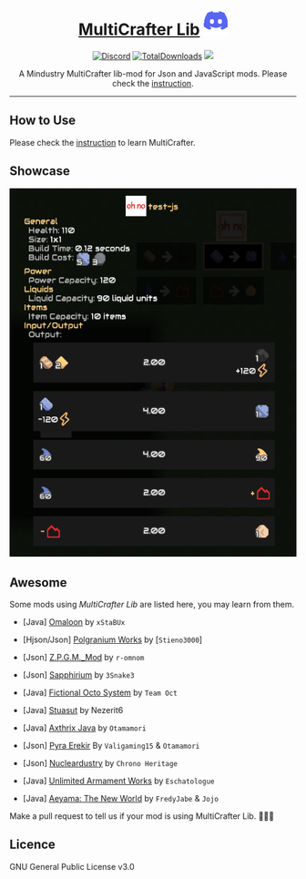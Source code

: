 <div align="center">

# [MultiCrafter Lib](https://liplum.github.io/MultiCrafterLib/) [![Discord](GFX/Discord.png)](https://discord.gg/PDwyxM3waw)

[![Discord](https://img.shields.io/discord/937228972041842718?color=%23529b69&label=Discord&logo=Discord&style=for-the-badge)](https://discord.gg/PDwyxM3waw)
[![TotalDownloads](https://img.shields.io/github/downloads/liplum/MultiCrafterLib/total?color=674ea7&label=Download&logo=docusign&logoColor=white&style=for-the-badge)](https://github.com/liplum/MultiCrafterLib/releases)
[![](https://jitpack.io/v/liplum/MultiCrafterLib.svg)](https://jitpack.io/#liplum/MultiCrafterLib)

A Mindustry MultiCrafter lib-mod for Json and JavaScript mods.
Please check the [instruction](https://liplum.github.io/MultiCrafterLib/).
___
</div>

## How to Use

Please check the [instruction](https://liplum.github.io/MultiCrafterLib/) to learn MultiCrafter.

## Showcase
![Statistics](GFX/Statistics.gif)

## Awesome

Some mods using *MultiCrafter Lib* are listed here, you may learn from them.

- [Java] [Omaloon](https://github.com/xStaBUx/Omaloon-mod-public) by `xStaBUx`

- [Hjson/Json] [Polgranium Works](https://github.com/Stieno3000/Polgranium-Works) by [`Stieno3000`]

- [Json] [Z.P.G.M._Mod](https://github.com/r-omnom/Z.P.G.M._Mod) by `r-omnom`

- [Json] [Sapphirium](https://github.com/3Snake3/Sapphirium) by `3Snake3`

- [Java] [Fictional Octo System](https://github.com/TeamOct/fictional-octo-system) by `Team Oct`

- [Java] [Stuasut](https://github.com/Nezerit6/Stuasut) by Nezerit6

- [Java] [Axthrix Java](https://github.com/Otamamori917/Axthrix-Modded-Java) by `Otamamori`

- [Json] [Pyra Erekir](https://github.com/valigaming15/pyra-erekir) By `Valigaming15` & `Otamamori`

- [Json] [Nucleardustry](https://github.com/Chrono-Heritage/Nucleardustry) by `Chrono Heritage`

- [Java] [Unlimited Armament Works](https://github.com/Eschatologue/Unlimited-Armament-Works) by `Eschatologue`

- [Java] [Aeyama: The New World](https://github.com/Aeyama-Mod/aeyama) by `FredyJabe` & `Jojo`

Make a pull request to tell us if your mod is using MultiCrafter Lib. :rocket::rocket::rocket:

## Licence

GNU General Public License v3.0
